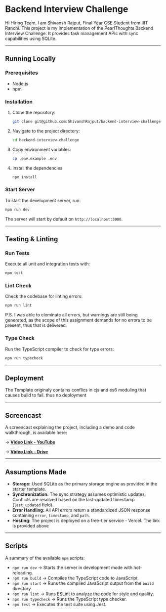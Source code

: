 # Backend Interview Challenge

Hi Hiring Team, I am Shivansh Rajput, Final Year CSE Student from IIIT Ranchi.
This project is my implementation of the PearlThoughts Backend Interview Challenge. It provides task management APIs with sync capabilities using SQLite.

---

## Running Locally

### Prerequisites

* Node.js 
* npm

### Installation

1.  Clone the repository:
    ```bash
    git clone git@github.com:ShivanshRajput/backend-interview-challenge.git
    ```
2.  Navigate to the project directory:
    ```bash
    cd backend-interview-challenge
    ```
3.  Copy environment variables:
    ```bash
    cp .env.example .env
    ```
4.  Install the dependencies:
    ```bash
    npm install
    ```

### Start Server

To start the development server, run:
```bash
npm run dev
```
The server will start by default on `http://localhost:3000`.

---

## Testing & Linting

### Run Tests

Execute all unit and integration tests with:
```bash
npm test
```

### Lint Check

Check the codebase for linting errors:
```bash
npm run lint
```

P.S. I was able to eleminate all errors, but warnings are still being generated, as the scope of this assignment demands for no errors to be present, thus that is delivered. 

### Type Check

Run the TypeScript compiler to check for type errors:
```bash
npm run typecheck
```

---

## Deployment

The Template originaly contains conflics in cjs and es6 moduling that causes build to fail. thus no deployment 

---


## Screencast

A screencast explaining the project, including a demo and code walkthrough, is available here:

-> **[Video Link - YouTube](https://youtu.be/u9qcqQeevEA?si=F9xLlyztsSZEWRnL)**

-> **[Video Link - Drive](https://drive.google.com/file/d/1OTAfDUPddbstNDWpS70g62xbBXrQFOPC/view)**

---

## Assumptions Made

* **Storage:** Used SQLite as the primary storage engine as provided in the starter template.
* **Synchronization:** The sync strategy assumes optimistic updates. Conflicts are resolved based on the last-updated timestamp (`last_updated` field).
* **Error Handling:** All API errors return a standardized JSON response containing `error`, `timestamp`, and `path`.
* **Hosting:** The project is deployed on a free-tier service - Vercel. The link is provided above

---

## Scripts

A summary of the available `npm` scripts:

* `npm run dev` → Starts the server in development mode with hot-reloading.
* `npm run build` → Compiles the TypeScript code to JavaScript.
* `npm run start` → Runs the compiled JavaScript output from the `build` directory.
* `npm run lint` → Runs ESLint to analyze the code for style and quality.
* `npm run typecheck` → Runs the TypeScript type checker.
* `npm test` → Executes the test suite using Jest.